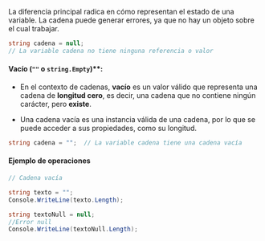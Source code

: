 La diferencia principal radica en cómo representan el estado de una variable. La cadena puede generar errores, ya que no hay un objeto sobre el cual trabajar.


```c#
string cadena = null;  
// La variable cadena no tiene ninguna referencia o valor

```


#### Vacío (`""` o `string.Empty`)**:

- En el contexto de cadenas, **vacío** es un valor válido que representa una cadena de **longitud cero**, es decir, una cadena que no contiene ningún carácter, pero **existe**.

- Una cadena vacía es una instancia válida de una cadena, por lo que se puede acceder a sus propiedades, como su longitud.
```c#
string cadena = "";  // La variable cadena tiene una cadena vacía

```

#### Ejemplo de operaciones

```c#
// Cadena vacía

string texto = "";
Console.WriteLine(texto.Length);  

string textoNull = null;
//Error null
Console.WriteLine(textoNull.Length); 
```